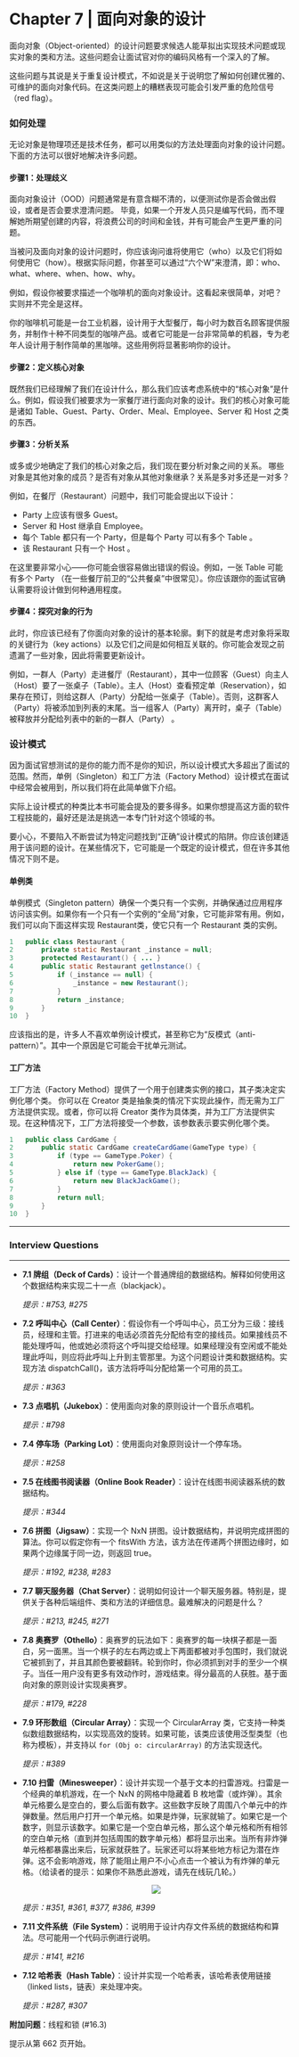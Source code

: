 # Chapter 7 | 面向对象的设计

面向对象（Object-oriented）的设计问题要求候选人能草拟出实现技术问题或现实对象的类和方法。这些问题会让面试官对你的编码风格有一个深入的了解。

这些问题与其说是关于重复设计模式，不如说是关于说明您了解如何创建优雅的、可维护的面向对象代码。在这类问题上的糟糕表现可能会引发严重的危险信号（red flag）。

### 如何处理
无论对象是物理项还是技术任务，都可以用类似的方法处理面向对象的设计问题。下面的方法可以很好地解决许多问题。

#### 步骤1：处理歧义

面向对象设计（OOD）问题通常是有意含糊不清的，以便测试你是否会做出假设，或者是否会要求澄清问题。 毕竟，如果一个开发人员只是编写代码，而不理解她所期望创建的内容，将浪费公司的时间和金钱，并有可能会产生更严重的问题。

当被问及面向对象的设计问题时，你应该询问谁将使用它（who）以及它们将如何使用它（how）。根据实际问题，你甚至可以通过“六个W”来澄清，即：who、what、where、when、how、why。

例如，假设你被要求描述一个咖啡机的面向对象设计。这看起来很简单，对吧？ 实则并不完全是这样。

你的咖啡机可能是一台工业机器，设计用于大型餐厅，每小时为数百名顾客提供服务，并制作十种不同类型的咖啡产品。或者它可能是一台非常简单的机器，专为老年人设计用于制作简单的黑咖啡。这些用例将显著影响你的设计。

#### 步骤2：定义核心对象

既然我们已经理解了我们在设计什么，那么我们应该考虑系统中的“核心对象”是什么。例如，假设我们被要求为一家餐厅进行面向对象的设计。我们的核心对象可能是诸如 Table、Guest、Party、Order、Meal、Employee、Server 和 Host 之类的东西。

#### 步骤3：分析关系

或多或少地确定了我们的核心对象之后，我们现在要分析对象之间的关系。 哪些对象是其他对象的成员？是否有对象从其他对象继承？关系是多对多还是一对多？

例如，在餐厅（Restaurant）问题中，我们可能会提出以下设计：

- Party 上应该有很多 Guest。
- Server 和 Host 继承自 Employee。
- 每个 Table 都只有一个 Party，但是每个 Party 可以有多个 Table 。
- 该 Restaurant 只有一个 Host 。

在这里要非常小心——你可能会很容易做出错误的假设。例如，一张 Table 可能有多个 Party （在一些餐厅前卫的“公共餐桌”中很常见）。你应该跟你的面试官确认需要将设计做到何种通用程度。

#### 步骤4：探究对象的行为

此时，你应该已经有了你面向对象的设计的基本轮廓。剩下的就是考虑对象将采取的关键行为（key actions）以及它们之间是如何相互关联的。你可能会发现之前遗漏了一些对象，因此将需要更新设计。

例如，一群人（Party）走进餐厅（Restaurant），其中一位顾客（Guest）向主人（Host）要了一张桌子（Table）。主人（Host）查看预定单（Reservation），如果存在预订，则给这群人（Party）分配给一张桌子（Table）。否则，这群客人（Party）将被添加到列表的末尾。当一组客人（Party）离开时，桌子（Table）被释放并分配给列表中的新的一群人（Party） 。

### 设计模式
因为面试官想测试的是你的能力而不是你的知识，所以设计模式大多超出了面试的范围。然而，单例（Singleton）和工厂方法（Factory Method）设计模式在面试中经常会被用到，所以我们将在此简单做下介绍。

实际上设计模式的种类比本书可能会提及的要多得多。如果你想提高这方面的软件工程技能的，最好还是法是挑选一本专门针对这个领域的书。

要小心，不要陷入不断尝试为特定问题找到“正确”设计模式的陷阱。你应该创建适用于该问题的设计。在某些情况下，它可能是一个既定的设计模式，但在许多其他情况下则不是。

#### 单例类
单例模式（Singleton pattern）确保一个类只有一个实例，并确保通过应用程序访问该实例。如果你有一个只有一个实例的“全局”对象，它可能非常有用。例如，我们可以向下面这样实现 Restaurant类，使它只有一个 Restaurant 类的实例。

```java
1 	public class Restaurant {
2 		private static Restaurant _instance = null;
3 		protected Restaurant() { ... }
4 		public static Restaurant getlnstance() {
5 			if (_instance == null) {
6 				_instance = new Restaurant();
7 			}
8 			return _instance;
9 		}
10 	}
```

应该指出的是，许多人不喜欢单例设计模式，甚至称它为“反模式（anti-pattern）”。其中一个原因是它可能会干扰单元测试。

#### 工厂方法

工厂方法（Factory Method）提供了一个用于创建类实例的接口，其子类决定实例化哪个类。 你可以在 Creator 类是抽象类的情况下实现此操作，而无需为工厂方法提供实现。或者，你可以将 Creator 类作为具体类，并为工厂方法提供实现。在这种情况下，工厂方法将接受一个参数，该参数表示要实例化哪个类。

```java
1 	public class CardGame {
2 		public static CardGame createCardGame(GameType type) {
3 			if (type == GameType.Poker) {
4 				return new PokerGame();
5 			} else if (type == GameType.BlackJack) {
6 				return new BlackJackGame();
7 			}
8 			return null;
9 		}
10 	}
```

------

### Interview Questions

------

- **7.1 牌组（Deck of Cards）**：设计一个普通牌组的数据结构。解释如何使用这个数据结构来实现二十一点（blackjack）。

  *提示：#753, #275*

  

- **7.2 呼叫中心（Call Center）**：假设你有一个呼叫中心，员工分为三级：接线员，经理和主管。打进来的电话必须首先分配给有空的接线员。如果接线员不能处理呼叫，他或她必须将这个呼叫提交给经理。如果经理没有空闲或不能处理此呼叫，则应将此呼叫上升到主管那里。为这个问题设计类和数据结构。实现方法 dispatchCall()，该方法将呼叫分配给第一个可用的员工。

  *提示：#363*

  

- **7.3 点唱机（Jukebox）**：使用面向对象的原则设计一个音乐点唱机。

  *提示：#798*

  

- **7.4 停车场（Parking Lot）**：使用面向对象原则设计一个停车场。

  *提示：#258*

  

- **7.5 在线图书阅读器（Online Book Reader）**：设计在线图书阅读器系统的数据结构。

  *提示：#344*

  

- **7.6 拼图（Jigsaw）**：实现一个 NxN 拼图。设计数据结构，并说明完成拼图的算法。你可以假定你有一个 fitsWith 方法，该方法在传递两个拼图边缘时，如果两个边缘属于同一边，则返回 true。

  *提示：#192, #238, #283*

  

- **7.7 聊天服务器（Chat Server）**：说明如何设计一个聊天服务器。特别是，提供关于各种后端组件、类和方法的详细信息。最难解决的问题是什么？

  *提示：#213, #245, #271*

  

- **7.8 奥赛罗（Othello）**：奥赛罗的玩法如下：奥赛罗的每一块棋子都是一面白，另一面黑。当一个棋子的左右两边或上下两面都被对手包围时，我们就说它被抓到了，并且其颜色要被翻转。轮到你时，你必须抓到对手的至少一个棋子。当任一用户没有更多有效动作时，游戏结束。得分最高的人获胜。基于面向对象的原则设计实现奥赛罗。

  *提示：#179, #228*

  

- **7.9 环形数组（Circular Array）**：实现一个 CircularArray 类，它支持一种类似数组数据结构，以实现高效的旋转。如果可能，该类应该使用泛型类型（也称为模板），并支持以 `for (Obj o: circularArray)` 的方法实现迭代。

  *提示：#389*

  

- **7.10 扫雷（Minesweeper）**：设计并实现一个基于文本的扫雷游戏。扫雷是一个经典的单机游戏，在一个 NxN 的网格中隐藏着 B 枚地雷（或炸弹）。其余单元格要么是空白的，要么后面有数字。这些数字反映了周围八个单元中的炸弹数量。然后用户打开一个单元格。如果是炸弹，玩家就输了。如果它是一个数字，则显示该数字。如果它是一个空白单元格，那么这个单元格和所有相邻的空白单元格（直到并包括周围的数字单元格）都将显示出来。当所有非炸弹单元格都暴露出来后，玩家就获胜了。玩家还可以将某些地方标记为潜在炸弹。这不会影响游戏，除了能阻止用户不小心点击一个被认为有炸弹的单元格。（给读者的提示：如果你不熟悉此游戏，请先在线玩几轮。）

  <div align=center><img src="img/ch7_1.png"/></div>

  *提示：#351, #361, #377, #386, #399*

  

- **7.11 文件系统（File System）**：说明用于设计内存文件系统的数据结构和算法。尽可能用一个代码示例进行说明。

  *提示：#141, #216*

  

- **7.12 哈希表（Hash Table）**：设计并实现一个哈希表，该哈希表使用链接（linked lists，链表）来处理冲突。

  *提示：#287, #307*

  

**附加问题**：线程和锁 (#16.3)

提示从第 662 页开始。